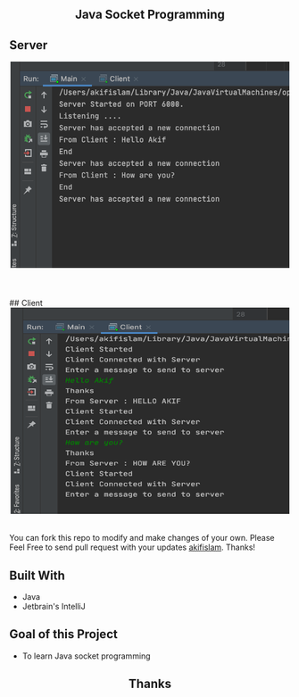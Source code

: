 <h2 align="center">
  Java Socket Programming<br/>
</h2>



## Server
<div align="center">
   <img alt="server" src="./Examples/server.png" height="370" width = "500"/>
</div>

<br/>
<br/>
<br/>
## Client
<div align="center">
  <img alt="client" src="./Examples/client.png" height="370" width = "500"/>
</div>

<br/>

You can fork this repo to modify and make changes of your own. Please Feel Free to send pull request with your updates [akifislam](https://github.com/akifislam). Thanks!

## Built With

- Java
- Jetbrain's IntelliJ


## Goal of this Project

- To learn Java socket programming
<h2 align="center">
Thanks
</h2>

